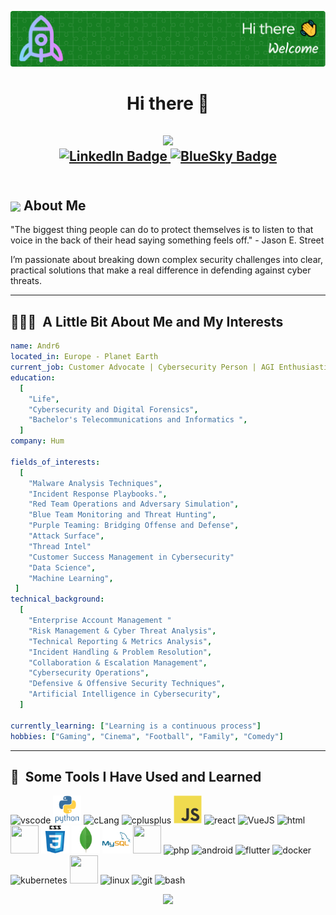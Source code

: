![Header](./github-header-image.png)
<h1 align="center">Hi there 👋  </h1>
<h2 align="center">
<div id="header" align="center">
 <img src="https://i.giphy.com/media/v1.Y2lkPTc5MGI3NjExcmcxc2t6ZnUwdmFsNnJrcWFkcTY4emo4anVsb213b3F5dmowYnRhMCZlcD12MV9pbnRlcm5hbF9naWZfYnlfaWQmY3Q9Zw/l1J9HDdEWq7rAs1hu/giphy.gif"/>
</div>
<div id="badges">
  <a href="https://www.linkedin.com/in/andrersilva/">
    <img src="https://img.shields.io/badge/LinkedIn-blue?style=for-the-badge&logo=linkedin&logoColor=white" alt="LinkedIn Badge"/>
  </a>
  <a href="https://bsky.app/profile/xpwd.bsky.social">
    <img src="https://img.shields.io/badge/Twitter-blue?style=for-the-badge&logo=twitter&logoColor=white" alt="BlueSky Badge"/>
  </a>
</div>
<img src="https://komarev.com/ghpvc/?username=andr6&style=flat-square&color=blue" alt=""/>

## <img align ='center' src="https://i.giphy.com/media/v1.Y2lkPTc5MGI3NjExdjh2dDM4bDhyYzM5NmppaHJ6dG56Mmh3bTkyanFkdWRvZ3R1cGoycSZlcD12MV9pbnRlcm5hbF9naWZfYnlfaWQmY3Q9ZQ/LOnt6uqjD9OexmQJRB/giphy.gif" width="37" /> About Me

<p>"The biggest thing people can do to protect themselves is to listen to that voice in the back of their head saying something feels off." - Jason E. Street</p>
<p>I’m passionate about breaking down complex security challenges into clear, practical solutions that make a real difference in defending against cyber threats.</p>

---

<h2> 👨🏻‍💻 &nbsp;A Little Bit About Me and My Interests</h2>

```yaml
name: Andr6
located_in: Europe - Planet Earth 
current_job: Customer Advocate | Cybersecurity Person | AGI Enthusiastic
education:
  [
    "Life",
    "Cybersecurity and Digital Forensics",
    "Bachelor's Telecommunications and Informatics ",
  ]
company: Hum

fields_of_interests:
  [
    "Malware Analysis Techniques",
    "Incident Response Playbooks.",
    "Red Team Operations and Adversary Simulation",
    "Blue Team Monitoring and Threat Hunting",
    "Purple Teaming: Bridging Offense and Defense",
    "Attack Surface",
    "Thread Intel"
    "Customer Success Management in Cybersecurity"
    "Data Science",
    "Machine Learning",
 ]
technical_background:
  [
    "Enterprise Account Management "
    "Risk Management & Cyber Threat Analysis",
    "Technical Reporting & Metrics Analysis",
    "Incident Handling & Problem Resolution",
    "Collaboration & Escalation Management",
    "Cybersecurity Operations",
    "Defensive & Offensive Security Techniques",
    "Artificial Intelligence in Cybersecurity",
  ]
  
currently_learning: ["Learning is a continuous process"]
hobbies: ["Gaming", "Cinema", "Football", "Family", "Comedy"]
```


  
---  
  
<h2> 🚀 &nbsp;Some Tools I Have Used and Learned</h2>
<p align="left">
<img src="https://cdn.jsdelivr.net/gh/devicons/devicon/icons/vscode/vscode-original.svg" alt="vscode" width="45" height="45"/>
<img src="https://raw.githubusercontent.com/devicons/devicon/master/icons/python/python-original-wordmark.svg" alt="python" width="45" height="45"/>
<img src="https://cdn.jsdelivr.net/gh/devicons/devicon/icons/c/c-original.svg" alt="cLang" width="45" height="45"/>
<img src="https://cdn.jsdelivr.net/gh/devicons/devicon/icons/cplusplus/cplusplus-original.svg" alt="cplusplus" width="45" height="45"/>
<img src="https://raw.githubusercontent.com/devicons/devicon/master/icons/javascript/javascript-original.svg" alt="javascript" width="45" height="45" />
<img src="https://raw.githubusercontent.com/devicons/devicon/master/icons/apache/apple-original.svg" alt="react" width="45" height="45" />
<img src="https://cdn.jsdelivr.net/gh/devicons/devicon/icons/vuejs/vuejs-original-wordmark.svg" alt="VueJS" width="45" height="45"/>
<img src="https://cdn.jsdelivr.net/gh/devicons/devicon/icons/html5/html5-original.svg" alt="html" width="45" height="45"/>
<img src="https://cdn.jsdelivr.net/gh/devicons/devicon@latest/icons/bootstrap/bootstrap-original-wordmark.svg" width="45" height="45" />
<img src="https://raw.githubusercontent.com/devicons/devicon/master/icons/css3/css3-original-wordmark.svg" alt="css3" width="45" height="45" />
<img src="https://raw.githubusercontent.com/devicons/devicon/master/icons/mongodb/mongodb-original.svg" alt="mongodb" width="45" height="45" />
<img src="https://raw.githubusercontent.com/devicons/devicon/master/icons/mysql/mysql-original-wordmark.svg" alt="mysql" width="45" height="45" />
<img src="https://cdn.jsdelivr.net/gh/devicons/devicon/icons/ubuntu/ubuntu-original-wordmark.svg alt="ubuntu" width="45" height="45" />
<img src="https://cdn.jsdelivr.net/gh/devicons/devicon/icons/php/php-original.svg" alt="php" width="45" height="45"/>
<img src="https://cdn.jsdelivr.net/gh/devicons/devicon/icons/android/android-plain-wordmark.svg" alt="android" width="45" height="45"/>
<img src="https://cdn.jsdelivr.net/gh/devicons/devicon/icons/flutter/flutter-original.svg" alt="flutter" width="45" height="45"/>
<img src="https://cdn.jsdelivr.net/gh/devicons/devicon/icons/docker/docker-original.svg" alt="docker" width="45" height="45"/>
<img src="https://cdn.jsdelivr.net/gh/devicons/devicon/icons/kubernetes/kubernetes-plain.svg" alt="kubernetes" width="45" height="45"/>
<img src="https://cdn.jsdelivr.net/gh/devicons/devicon/icons/amazonwebservices/amazonwebservices-plain-wordmark.svg" width="45" height="45"/>
<img src="https://cdn.jsdelivr.net/gh/devicons/devicon/icons/linux/linux-original.svg" alt="linux" width="45" height="45"/>       
<img src="https://cdn.jsdelivr.net/gh/devicons/devicon/icons/git/git-original.svg" alt="git" width="45" height="45"/>
<img src="https://cdn.jsdelivr.net/gh/devicons/devicon/icons/bash/bash-original.svg" alt="bash" width="45" height="45"/>
</p>

<p align="center">
  <img src="https://capsule-render.vercel.app/api?type=waving&color=gradient&height=100&section=footer"/>
</p>



<!--
**andr6/andr6** is a ✨ _special_ ✨ repository because its `README.md` (this file) appears on your GitHub profile.

Here are some ideas to get you started:

- 🔭 I’m currently working on ...
- 🌱 I’m currently learning ...
- 👯 I’m looking to collaborate on ...
- 🤔 I’m looking for help with ...
- 💬 Ask me about ...
- 📫 How to reach me: ...
- 😄 Pronouns: ...
- ⚡ Fun fact: ...
-->
